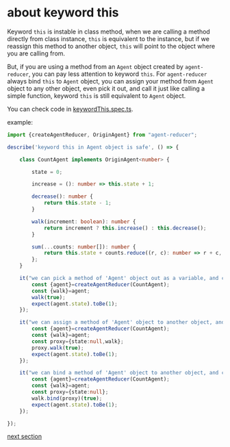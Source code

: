 # about keyword this

Keyword `this` is instable in class method, when we are calling a method directly from class instance, `this` is equivalent to the instance, but if we reassign this method to another object, `this` will point to the object where you are calling from.

But, if you are using a method from an `Agent` object created by `agent-reducer`, you can pay less attention to keyword `this`. For `agent-reducer` always bind `this` to `Agent` object, you can assign your method from `Agent` object to any other object, even pick it out, and call it just like calling a simple function, keyword `this` is still equivalent to `Agent` object.

You can check code in [keywordThis.spec.ts](https://github.com/filefoxper/agent-reducer/blob/master/test/en/guides/keywordThis.spec.ts).

example:
```typescript
import {createAgentReducer, OriginAgent} from "agent-reducer";

describe('keyword this in Agent object is safe', () => {

    class CountAgent implements OriginAgent<number> {

        state = 0;

        increase = (): number => this.state + 1;

        decrease(): number {
            return this.state - 1;
        }

        walk(increment: boolean): number {
            return increment ? this.increase() : this.decrease();
        }

        sum(...counts: number[]): number {
            return this.state + counts.reduce((r, c): number => r + c, 0);
        };
    }

    it("we can pick a method of 'Agent' object out as a variable, and call the variable function", () => {
        const {agent}=createAgentReducer(CountAgent);
        const {walk}=agent;
        walk(true);
        expect(agent.state).toBe(1);
    });

    it("we can assign a method of 'Agent' object to another object, and call it as another object method", () => {
        const {agent}=createAgentReducer(CountAgent);
        const {walk}=agent;
        const proxy={state:null,walk};
        proxy.walk(true);
        expect(agent.state).toBe(1);
    });

    it("we can bind a method of 'Agent' object to another object, and call it as another object method", () => {
        const {agent}=createAgentReducer(CountAgent);
        const {walk}=agent;
        const proxy={state:null};
        walk.bind(proxy)(true);
        expect(agent.state).toBe(1);
    });

});
```

[next section](https://github.com/filefoxper/agent-reducer/blob/master/documents/en/guides/about_middle_ware.md)